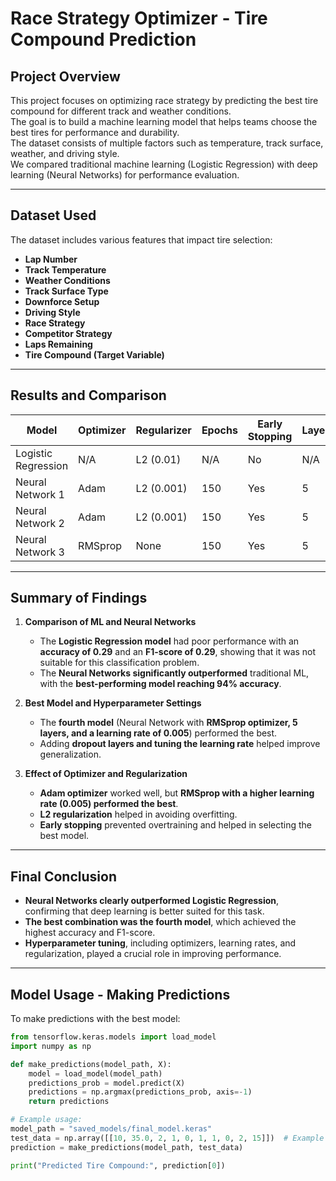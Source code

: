 # Race Strategy Optimizer - Tire Compound Prediction

## Project Overview  
This project focuses on optimizing race strategy by predicting the best tire compound for different track and weather conditions.  
The goal is to build a machine learning model that helps teams choose the best tires for performance and durability.  
The dataset consists of multiple factors such as temperature, track surface, weather, and driving style.  
We compared traditional machine learning (Logistic Regression) with deep learning (Neural Networks) for performance evaluation.  

---

## Dataset Used  
The dataset includes various features that impact tire selection:  
- **Lap Number**  
- **Track Temperature**  
- **Weather Conditions**  
- **Track Surface Type**  
- **Downforce Setup**  
- **Driving Style**  
- **Race Strategy**  
- **Competitor Strategy**  
- **Laps Remaining**  
- **Tire Compound (Target Variable)**  

---

## Results and Comparison  

| Model       | Optimizer | Regularizer | Epochs | Early Stopping | Layers | Learning Rate | Accuracy | Loss | F1-score | Precision | Recall |
|------------|------------|-------------|--------|---------------|--------|---------------|----------|------|----------|-----------|--------|
| Logistic Regression | N/A | L2 (0.01) | N/A | No | N/A | N/A | 0.2900 | N/A | 0.2948 | 0.2874 | 0.3464 |
| Neural Network 1 | Adam | L2 (0.001) | 150 | Yes | 5 | 0.001 | 0.9100 | N/A | 0.9074 | 0.9154 | 0.9100 |
| Neural Network 2 | Adam | L2 (0.001) | 150 | Yes | 5 | 0.001 | 0.9300 | N/A | 0.9215 | 0.9320 | 0.9300 |
| Neural Network 3 | RMSprop | None | 150 | Yes | 5 | 0.005 | 0.9400 | N/A | 0.9348 | 0.9405 | 0.9400 |

---

## **Summary of Findings**  
1. **Comparison of ML and Neural Networks**  
   - The **Logistic Regression model** had poor performance with an **accuracy of 0.29** and an **F1-score of 0.29**, showing that it was not suitable for this classification problem.  
   - The **Neural Networks significantly outperformed** traditional ML, with the **best-performing model reaching 94% accuracy**.  

2. **Best Model and Hyperparameter Settings**  
   - The **fourth model** (Neural Network with **RMSprop optimizer, 5 layers, and a learning rate of 0.005**) performed the best.  
   - Adding **dropout layers and tuning the learning rate** helped improve generalization.  

3. **Effect of Optimizer and Regularization**  
   - **Adam optimizer** worked well, but **RMSprop with a higher learning rate (0.005) performed the best**.  
   - **L2 regularization** helped in avoiding overfitting.  
   - **Early stopping** prevented overtraining and helped in selecting the best model.  

---

## **Final Conclusion**  
- **Neural Networks clearly outperformed Logistic Regression**, confirming that deep learning is better suited for this task.  
- **The best combination was the fourth model**, which achieved the highest accuracy and F1-score.  
- **Hyperparameter tuning**, including optimizers, learning rates, and regularization, played a crucial role in improving performance.  

---

## **Model Usage - Making Predictions**  

To make predictions with the best model:

```python
from tensorflow.keras.models import load_model
import numpy as np

def make_predictions(model_path, X):
    model = load_model(model_path)
    predictions_prob = model.predict(X)
    predictions = np.argmax(predictions_prob, axis=-1)
    return predictions

# Example usage:
model_path = "saved_models/final_model.keras"
test_data = np.array([[10, 35.0, 2, 1, 0, 1, 1, 0, 2, 15]])  # Example input
prediction = make_predictions(model_path, test_data)

print("Predicted Tire Compound:", prediction[0])
